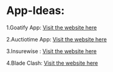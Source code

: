 # App-Ideas:
1.Goatify App:
[Visit the website here](https://goatify.glide.page)

2.Auctiotime App:
[Visit the website here](https://auctiotime.glide.page)

3.Insurewise :
[Visit the website here](https://preview--insurewise-helper.lovable.app)

4.Blade Clash:
[Visit the website here](https://play.chaotix.app/53481234-0297-4f93-b7df-3978da4e9224)
